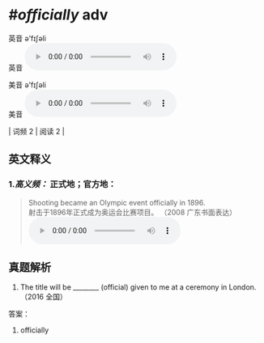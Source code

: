 # ***\#officially*** adv
英音 ə'fɪʃəli  
英音
<audio src="./media/officially-B.aac" controls="controls"></audio>

美音 ə'fɪʃəli  
美音
<audio src="./media/officially.aac" controls="controls"></audio>



| 词频 2 | 阅读 2 |  

英文释义
---
### 1.*高义频：* **正式地；官方地：**  

 > Shooting became an Olympic event officially in 1896.  
 > 射击于1896年正式成为奥运会比赛项目。  （2008 广东书面表达）  
<audio src="./media/officially-1.aac" controls="controls"></audio>


真题解析
---
1. The title will be ________ (official) given to me at a ceremony in London.  （2016 全国）  

答案：
1. officially  


